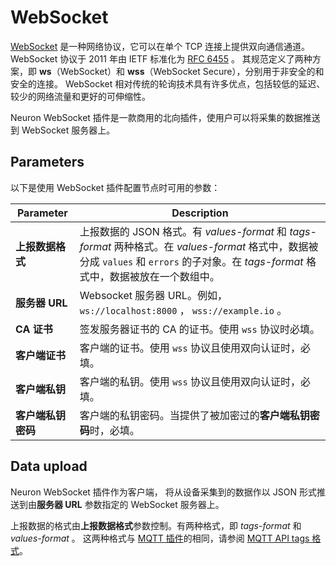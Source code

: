 # WebSocket

[WebSocket] 是一种网络协议，它可以在单个 TCP 连接上提供双向通信通道。
WebSocket 协议于 2011 年由 IETF 标准化为 [RFC 6455] 。
其规范定义了两种方案，即 **ws**（WebSocket）和 **wss**（WebSocket Secure），分别用于非安全的和安全的连接。
WebSocket 相对传统的轮询技术具有许多优点，包括较低的延迟、较少的网络流量和更好的可伸缩性。

Neuron WebSocket 插件是一款商用的北向插件，使用户可以将采集的数据推送到 WebSocket 服务器上。

## Parameters

以下是使用 WebSocket 插件配置节点时可用的参数：

| Parameter                       | Description                                                  |
| ------------------------------- | ------------------------------------------------------------ |
| **上报数据格式**                | 上报数据的 JSON 格式。有 *values-format* 和 *tags-format* 两种格式。在 *values-format* 格式中，数据被分成 `values` 和 `errors` 的子对象。在 *tags-format* 格式中，数据被放在一个数组中。|
| **服务器 URL**                  | Websocket 服务器 URL。例如，`ws://localhost:8000` ， `wss://example.io` 。|
| **CA 证书**                     | 签发服务器证书的 CA 的证书。使用 `wss` 协议时必填。                       |
| **客户端证书**                  | 客户端的证书。使用 `wss` 协议且使用双向认证时，必填。               |
| **客户端私钥**                  | 客户端的私钥。使用 `wss` 协议且使用双向认证时，必填。                     |
| **客户端私钥密码**              | 客户端的私钥密码。当提供了被加密过的**客户端私钥密码**时，必填。          |

## Data upload

Neuron WebSocket 插件作为客户端， 将从设备采集到的数据作以 JSON 形式推送到由**服务器 URL** 参数指定的 WebSocket 服务器上。

上报数据的格式由**上报数据格式**参数控制。有两种格式，即 *tags-format* 和 *values-format* 。
这两种格式与 [MQTT 插件]的相同，请参阅 [MQTT API tags 格式]。


[WebSocket]: https://en.wikipedia.org/wiki/WebSocke://en.wikipedia.org/wiki/WebSocket
[RFC 6455]: https://datatracker.ietf.org/doc/html/rfc6455
[MQTT 插件]: ../mqtt/overview.md
[MQTT API tags 格式]: ../mqtt/api.md#tags-format
